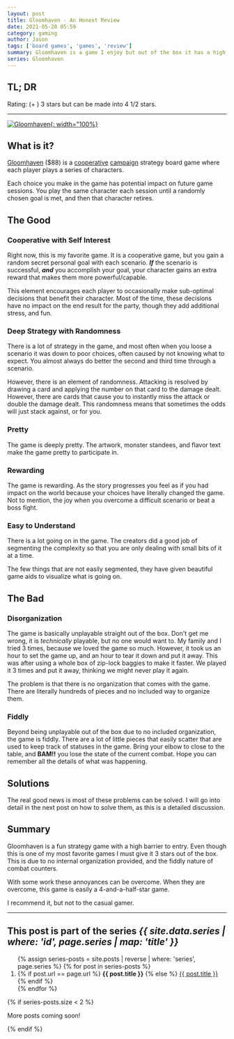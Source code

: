 ```yaml
---
layout: post
title: Gloomhaven - An Honest Review
date: 2021-05-28 05:59
category: gaming
author: Jason
tags: ['board games', 'games', 'review']
summary: Gloomhaven is a game I enjoy but out of the box it has a high barrier to entry
series: Gloomhaven
---
```


## TL; DR

Rating: <span class="fas fa-star"></span><span class="fas fa-star"></span><span class="fas fa-star"></span><span class="far fa-star"></span><span class="far fa-star"></span> (+ <span class="fas fa-star"></span><span class="fas fa-star-half-alt"></span>) 3 stars but can be made into 4 1/2 stars.

------

[![Gloomhaven](https://cdn.shopify.com/s/files/1/0281/0173/8555/products/gloomhaven-1_2048x.jpg?v=1581874715 "Gloomhaven board game"){: width="100%}](https://cephalofair.com/collections/board-games/products/gloomhaven)

## What is it?

[Gloomhaven](https://www.amazon.com/Cephalofair-Games-CPH0201-Gloomhaven/dp/B01LZXVN4P) ($88) is a [cooperative](https://en.wikipedia.org/wiki/Cooperative_board_game) [campaign](https://gamehungry.com/what-are-legacy-games-and-campaign-board-games/) strategy board game where each player plays a series of characters.

Each choice you make in the game has potential impact on future game sessions. You play the same character each session until a randomly chosen goal is met, and then that character retires.

## The Good

### Cooperative with Self Interest

Right now, this is my favorite game. It is a cooperative game, but you gain a random secret personal goal with each scenario. **_If_** the scenario is successful, **_and_** you accomplish your goal, your character gains an extra reward that makes them more powerful/capable.

This element encourages each player to occasionally make sub-optimal decisions that benefit their character. Most of the time, these decisions have no impact on the end result for the party, though they add additional stress, and fun.

### Deep Strategy with Randomness

There is a lot of strategy in the game, and most often when you loose a scenario it was down to poor choices, often caused by not knowing what to expect. You almost always do better the second and third time through a scenario.

However, there is an element of randomness. Attacking is resolved by drawing a card and applying the number on that card to the damage dealt. However, there are cards that cause you to instantly miss the attack or double the damage dealt. This randomness means that sometimes the odds will just stack against, or for you.

### Pretty

The game is deeply pretty. The artwork, monster standees, and flavor text make the game pretty to participate in.

### Rewarding

The game is rewarding. As the story progresses you feel as if you had impact on the world because your choices have literally changed the game. Not to mention, the joy when you overcome a difficult scenario or beat a boss fight.

### Easy to Understand

There is a lot going on in the game. The creators did a good job of segmenting the complexity so that you are only dealing with small bits of it at a time.

The few things that are not easily segmented, they have given beautiful game aids to visualize what is going on. 

## The Bad

### Disorganization

The game is basically unplayable straight out of the box. Don't get me wrong, it is _technically_ playable, but no one would want to. My family and I tried 3 times, because we loved the game so much. However, it took us an hour to set the game up, and an hour to tear it down and put it away. This was after using a whole box of zip-lock baggies to make it faster. We played it 3 times and put it away, thinking we might never play it again.

The problem is that there is no organization that comes with the game. There are literally hundreds of pieces and no included way to organize them.

### Fiddly

Beyond being unplayable out of the box due to no included organization, the game is fiddly. There are a lot of little pieces that easily scatter that are used to keep track of statuses in the game. Bring your elbow to close to the table, and **BAM!!** you lose the state of the current combat. Hope you can remember all the details of what was happening.

## Solutions

The real good news is most of these problems can be solved. I will go into detail in the next post on how to solve them, as this is a detailed discussion.

## Summary

Gloomhaven is a fun strategy game with a high barrier to entry. Even though this is one of my most favorite games I must give it 3 stars out of the box. This is due to no internal organization provided, and the fiddly nature of combat counters.

With some work these annoyances can be overcome. When they are overcome, this game is easily a 4-and-a-half-star game.

I recommend it, but not to the casual gamer.

---

<aside class="series">
  <h2>This post is part of the series <em>{{ site.data.series | where: 'id', page.series | map: 'title' }}</em></h2>
  <ol>
    {% assign series-posts = site.posts | reverse | where: 'series', page.series %}
    {% for post in series-posts %}
    <li>
      {% if post.url == page.url %}
      <strong>{{ post.title }}</strong>
      {% else %}
      <a href="{{ site.baseurl }}{{ post.url }}">{{ post.title }}</a>
      {% endif %}
    </li>
    {% endfor %}
  </ol>
  {% if series-posts.size < 2 %}
  <p>More posts coming soon!</p>
  {% endif %}
</aside>